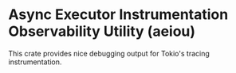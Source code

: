 # Async Executor Instrumentation Observability Utility (aeiou)

This crate provides nice debugging output for Tokio's tracing instrumentation.